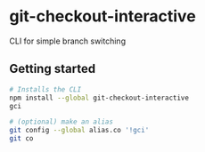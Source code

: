 # git-checkout-interactive

CLI for simple branch switching

## Getting started

```sh
# Installs the CLI
npm install --global git-checkout-interactive
gci

# (optional) make an alias
git config --global alias.co '!gci'
git co
```

